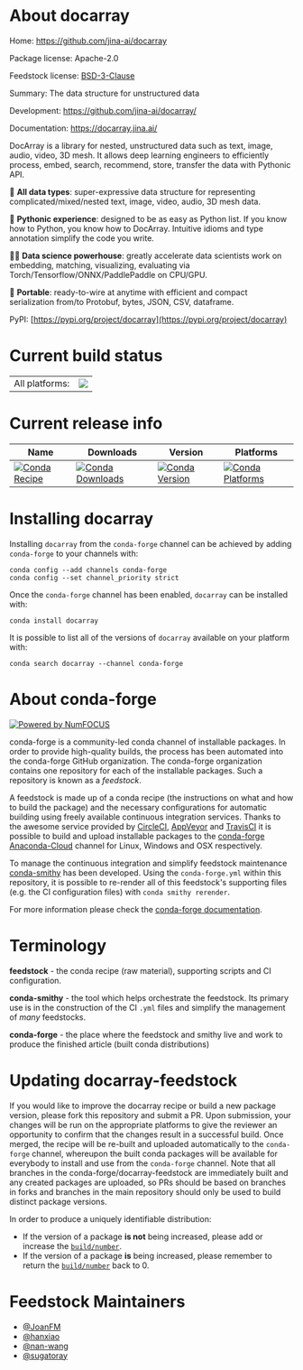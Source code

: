 About docarray
==============

Home: https://github.com/jina-ai/docarray

Package license: Apache-2.0

Feedstock license: [BSD-3-Clause](https://github.com/conda-forge/docarray-feedstock/blob/master/LICENSE.txt)

Summary: The data structure for unstructured data

Development: https://github.com/jina-ai/docarray/

Documentation: https://docarray.jina.ai/

DocArray is a library for nested, unstructured data such as text, image,
audio, video, 3D mesh. It allows deep learning engineers to efficiently
process, embed, search, recommend, store, transfer the data with Pythonic
API.

🌌 **All data types**: super-expressive data structure for representing
complicated/mixed/nested text, image, video, audio, 3D mesh data.

🐍 **Pythonic experience**: designed to be as easy as Python list. If
you know how to Python, you know how to DocArray. Intuitive idioms and
type annotation simplify the code you write.

🧑‍🔬 **Data science powerhouse**: greatly accelerate data scientists work
on embedding, matching, visualizing, evaluating via
Torch/Tensorflow/ONNX/PaddlePaddle on CPU/GPU.

🚡 **Portable**: ready-to-wire at anytime with efficient and compact
serialization from/to Protobuf, bytes, JSON, CSV, dataframe.

PyPI: [https://pypi.org/project/docarray](https://pypi.org/project/docarray)


Current build status
====================


<table><tr><td>All platforms:</td>
    <td>
      <a href="https://dev.azure.com/conda-forge/feedstock-builds/_build/latest?definitionId=14968&branchName=master">
        <img src="https://dev.azure.com/conda-forge/feedstock-builds/_apis/build/status/docarray-feedstock?branchName=master">
      </a>
    </td>
  </tr>
</table>

Current release info
====================

| Name | Downloads | Version | Platforms |
| --- | --- | --- | --- |
| [![Conda Recipe](https://img.shields.io/badge/recipe-docarray-green.svg)](https://anaconda.org/conda-forge/docarray) | [![Conda Downloads](https://img.shields.io/conda/dn/conda-forge/docarray.svg)](https://anaconda.org/conda-forge/docarray) | [![Conda Version](https://img.shields.io/conda/vn/conda-forge/docarray.svg)](https://anaconda.org/conda-forge/docarray) | [![Conda Platforms](https://img.shields.io/conda/pn/conda-forge/docarray.svg)](https://anaconda.org/conda-forge/docarray) |

Installing docarray
===================

Installing `docarray` from the `conda-forge` channel can be achieved by adding `conda-forge` to your channels with:

```
conda config --add channels conda-forge
conda config --set channel_priority strict
```

Once the `conda-forge` channel has been enabled, `docarray` can be installed with:

```
conda install docarray
```

It is possible to list all of the versions of `docarray` available on your platform with:

```
conda search docarray --channel conda-forge
```


About conda-forge
=================

[![Powered by
NumFOCUS](https://img.shields.io/badge/powered%20by-NumFOCUS-orange.svg?style=flat&colorA=E1523D&colorB=007D8A)](https://numfocus.org)

conda-forge is a community-led conda channel of installable packages.
In order to provide high-quality builds, the process has been automated into the
conda-forge GitHub organization. The conda-forge organization contains one repository
for each of the installable packages. Such a repository is known as a *feedstock*.

A feedstock is made up of a conda recipe (the instructions on what and how to build
the package) and the necessary configurations for automatic building using freely
available continuous integration services. Thanks to the awesome service provided by
[CircleCI](https://circleci.com/), [AppVeyor](https://www.appveyor.com/)
and [TravisCI](https://travis-ci.com/) it is possible to build and upload installable
packages to the [conda-forge](https://anaconda.org/conda-forge)
[Anaconda-Cloud](https://anaconda.org/) channel for Linux, Windows and OSX respectively.

To manage the continuous integration and simplify feedstock maintenance
[conda-smithy](https://github.com/conda-forge/conda-smithy) has been developed.
Using the ``conda-forge.yml`` within this repository, it is possible to re-render all of
this feedstock's supporting files (e.g. the CI configuration files) with ``conda smithy rerender``.

For more information please check the [conda-forge documentation](https://conda-forge.org/docs/).

Terminology
===========

**feedstock** - the conda recipe (raw material), supporting scripts and CI configuration.

**conda-smithy** - the tool which helps orchestrate the feedstock.
                   Its primary use is in the construction of the CI ``.yml`` files
                   and simplify the management of *many* feedstocks.

**conda-forge** - the place where the feedstock and smithy live and work to
                  produce the finished article (built conda distributions)


Updating docarray-feedstock
===========================

If you would like to improve the docarray recipe or build a new
package version, please fork this repository and submit a PR. Upon submission,
your changes will be run on the appropriate platforms to give the reviewer an
opportunity to confirm that the changes result in a successful build. Once
merged, the recipe will be re-built and uploaded automatically to the
`conda-forge` channel, whereupon the built conda packages will be available for
everybody to install and use from the `conda-forge` channel.
Note that all branches in the conda-forge/docarray-feedstock are
immediately built and any created packages are uploaded, so PRs should be based
on branches in forks and branches in the main repository should only be used to
build distinct package versions.

In order to produce a uniquely identifiable distribution:
 * If the version of a package **is not** being increased, please add or increase
   the [``build/number``](https://docs.conda.io/projects/conda-build/en/latest/resources/define-metadata.html#build-number-and-string).
 * If the version of a package **is** being increased, please remember to return
   the [``build/number``](https://docs.conda.io/projects/conda-build/en/latest/resources/define-metadata.html#build-number-and-string)
   back to 0.

Feedstock Maintainers
=====================

* [@JoanFM](https://github.com/JoanFM/)
* [@hanxiao](https://github.com/hanxiao/)
* [@nan-wang](https://github.com/nan-wang/)
* [@sugatoray](https://github.com/sugatoray/)

